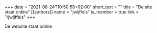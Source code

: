 +++
date = "2021-08-24T10:50:58+02:00"
short_text = ""
title = "De site staat online"
[[authors]]
    name = "jwijffels"
    is_member = true
    link = "/jwijffels"
+++

De website staat online